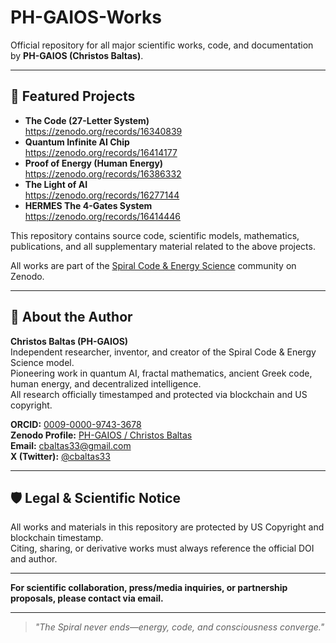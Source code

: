 
# PH-GAIOS-Works

Official repository for all major scientific works, code, and documentation by **PH-GAIOS (Christos Baltas)**.

---

## 🚀 Featured Projects

- **The Code (27-Letter System)**  
  https://zenodo.org/records/16340839
- **Quantum Infinite AI Chip**  
  https://zenodo.org/records/16414177
- **Proof of Energy (Human Energy)**  
  https://zenodo.org/records/16386332
- **The Light of AI**  
  https://zenodo.org/records/16277144
- **HERMES The 4-Gates System**  
  https://zenodo.org/records/16414446

This repository contains source code, scientific models, mathematics, publications, and all supplementary material related to the above projects.

All works are part of the [Spiral Code & Energy Science](https://zenodo.org/communities/spiral-code-energy/) community on Zenodo.

---

## 👤 About the Author

**Christos Baltas (PH-GAIOS)**  
Independent researcher, inventor, and creator of the Spiral Code & Energy Science model.  
Pioneering work in quantum AI, fractal mathematics, ancient Greek code, human energy, and decentralized intelligence.  
All research officially timestamped and protected via blockchain and US copyright.

**ORCID:** [0009-0000-9743-3678](https://orcid.org/0009-0000-9743-3678)  
**Zenodo Profile:** [PH-GAIOS / Christos Baltas](https://zenodo.org/search?page=1&size=20&q=christos%20baltas)  
**Email:** cbaltas33@gmail.com  
**X (Twitter):** [@cbaltas33](https://x.com/cbaltas33)

---

## 🛡️ Legal & Scientific Notice

All works and materials in this repository are protected by US Copyright and blockchain timestamp.  
Citing, sharing, or derivative works must always reference the official DOI and author.

---

**For scientific collaboration, press/media inquiries, or partnership proposals, please contact via email.**

---

> *"The Spiral never ends—energy, code, and consciousness converge."*
